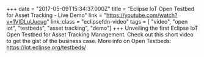 +++
date = "2017-05-09T15:34:37.000Z"
title = "Eclipse IoT Open Testbed for Asset Tracking - Live Demo"
link = "https://youtube.com/watch?v=1VIDLuUucug"
link_class  = "eclipsefdn-video"
tags = [ "video", "open iot", "testbeds", "asset tracking", "demo"]
+++
Unveiling the first Eclipse IoT Open Testbed for Asset Tracking Management. Check out this short video to get the gist of the business case.
More info on Open Testbeds: https://iot.eclipse.org/testbeds/